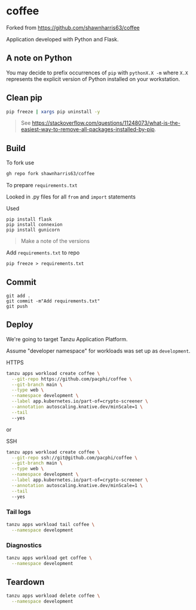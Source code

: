 # coffee

Forked from https://github.com/shawnharris63/coffee

Application developed with Python and Flask.

## A note on Python

You may decide to prefix occurrences of `pip` with `pythonX.X -m` where `X.X` represents the explicit version of Python installed on your workstation. 

## Clean pip

```bash
pip freeze | xargs pip uninstall -y
```
> See https://stackoverflow.com/questions/11248073/what-is-the-easiest-way-to-remove-all-packages-installed-by-pip.



## Build

To fork use

```bash
gh repo fork shawnharris63/coffee
```

To prepare `requirements.txt`

Looked in .py files for all `from` and `import` statements

Used

```
pip install flask
pip install connexion
pip install gunicorn
```
> Make a note of the versions


Add `requirements.txt` to repo

```
pip freeze > requirements.txt
```

## Commit

```
git add .
git commit -m"Add requirements.txt"
git push
```

## Deploy

We're going to target Tanzu Application Platform.

Assume "developer namespace" for workloads was set up as `development`.

HTTPS

```bash
tanzu apps workload create coffee \
  --git-repo https://github.com/pacphi/coffee \
  --git-branch main \
  --type web \
  --namespace development \
  --label app.kubernetes.io/part-of=crypto-screener \
  --annotation autoscaling.knative.dev/minScale=1 \
  --tail
  --yes
```

or

SSH

```bash
tanzu apps workload create coffee \
  --git-repo ssh://git@github.com/pacphi/coffee \
  --git-branch main \
  --type web \
  --namespace development \
  --label app.kubernetes.io/part-of=crypto-screener \
  --annotation autoscaling.knative.dev/minScale=1 \
  --tail
  --yes
```

### Tail logs

```bash
tanzu apps workload tail coffee \
  --namespace development
```

### Diagnostics

```bash
tanzu apps workload get coffee \
  --namespace development
```

## Teardown

```bash
tanzu apps workload delete coffee \
  --namespace development
```

